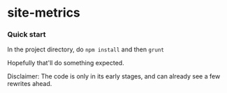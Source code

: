site-metrics
============

### Quick start

In the project directory, do ```npm install``` and then ```grunt```

Hopefully that'll do something expected.

Disclaimer: The code is only in its early stages, and can already see a few rewrites ahead.